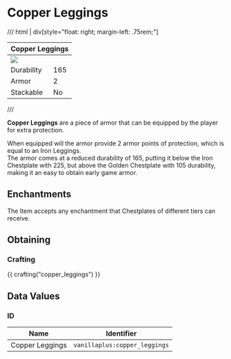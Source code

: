 # Copper Leggings

/// html | div[style="float: right; margin-left: .75rem;"]
<table>
  <thead>
    <tr>
      <th style="text-align: center;" colspan="2">Copper Leggings</td>
    </tr>
  </thead>
  <tbody>
    <tr>
      <td colspan="2"><img src="../../../assets/img/items/copper_leggings.png" style="max-width: 250px;">
    </tr>
    <tr>
      <td>Durability</td>
      <td>165</td>
    </tr>
    <tr>
      <td>Armor</td>
      <td>2</td>
    </tr>
    <tr>
      <td>Stackable</td>
      <td>No</td>
    </tr>
  </tbody>
</table>
///

**Copper Leggings** are a piece of armor that can be equipped by the player for extra protection.

When equipped will the armor provide 2 armor points of protection, which is equal to an Iron Leggings.  
The armor comes at a reduced durability of 165, putting it below the Iron Chestplate with 225, but above the Golden Chestplate with 105 durability, making it an easy to obtain early game armor.

## Enchantments

The Item accepts any enchantment that Chestplates of different tiers can receive.

## Obtaining

### Crafting

{{ crafting("copper_leggings") }}

## Data Values

### ID

| Name            | Identifier                    |
|-----------------|-------------------------------|
| Copper Leggings | `vanillaplus:copper_leggings` |